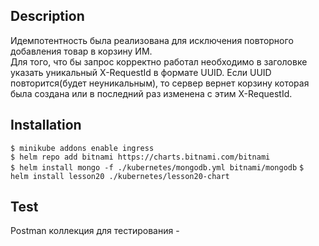 ## Description
Идемпотентность была реализована для исключения повторного добавления товар в корзину ИМ.  
Для того, что бы запрос корректно работал необходимо в заголовке указать уникальный X-RequestId в формате UUID. Если UUID повторится(будет неуникальным), то сервер вернет корзину которая была создана или в последний раз изменена с этим X-RequestId.  

## Installation
`$ minikube addons enable ingress`  
`$ helm repo add bitnami https://charts.bitnami.com/bitnami`  
`$ helm install mongo -f ./kubernetes/mongodb.yml bitnami/mongodb` 
`$ helm install lesson20 ./kubernetes/lesson20-chart`  

## Test
Postman коллекция для тестирования - 